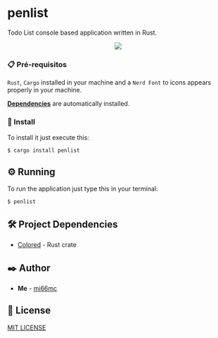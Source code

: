 # penlist

Todo List console based application written in Rust.

<p align="center">
    <img src="https://imgur.com/tLV8dKj.png"/>
</p>

### 📋 Pré-requisitos

`Rust`, `Cargo` installed in your machine and a `Nerd Font` to icons appears properly in your machine.

**[Dependencies](#🛠️-project-dependencies)** are automatically installed.

### 🔧 Install

To install it just execute this:

```
$ cargo install penlist
```

## ⚙️ Running

To run the application just type this in your terminal:

```
$ penlist
```

## 🛠️ Project Dependencies

* [Colored](https://crates.io/crates/colored) - Rust crate

## ✒️ Author

* **Me** - [mi66mc](https://github.com/mi66mc)

## 📄 License

[MIT LICENSE](https://github.com/mi66mc/penlist/LICENSE)